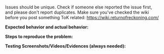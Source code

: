 Issues should be unique. Check if someone else reported 
the issue first, and please don't report duplicates.
Make sure you've checked the wiki before you post something ToK related:
https://wiki.returnofreckoning.com/


**Expected behavior and actual behavior:**



**Steps to reproduce the problem:**



**Testing Screenshots/Videos/Evidences (always needed):**

